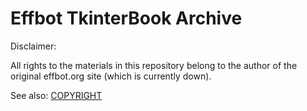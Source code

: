 # Effbot TkinterBook Archive

Disclaimer:

All rights to the materials in this repository belong to the author of the original effbot.org site (which is currently down).

See also: [COPYRIGHT](COPYRIGHT.md)
